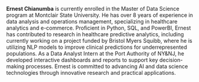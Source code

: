 **Ernest Chianumba** is currently enrolled in the Master of Data Science program at Montclair State University. He has over 8 years of experience in data analysis and operations management, specializing in healthcare analytics and e-commerce. Proficient in Python, SQL, and PowerBI, Ernest has contributed to research in healthcare predictive analytics, including currently working on a project funded by Bristol Myers Squibb, where he is utilizing NLP models to improve clinical predictions for underrepresented populations. As a Data Analyst Intern at the Port Authority of NY&NJ, he developed interactive dashboards and reports to support key decision-making processes. Ernest is committed to advancing AI and data science technologies through innovative research and practical applications.
